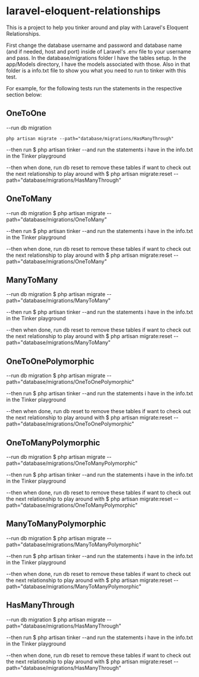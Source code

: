 # laravel-eloquent-relationships

This is a project to help you tinker around and play with Laravel's Eloquent Relationships.

First change the database username and password and database name 
  (and if needed, host and port) inside of Laravel's .env file to your username and pass.
In the database/migrations folder I have the tables setup.
In the app/Models directory, I have the models associated with those. 
  Also in that folder is a info.txt file to show you what you need to run to tinker with this test.

For example, for the following tests run the statements in the respective section below:

## OneToOne

--run db migration

`php artisan migrate --path="database/migrations/HasManyThrough"`

--then run 
$ php artisan tinker 
  --and run the statements i have in the info.txt in the Tinker playground

--then when done, run db reset to remove these tables if want to check out the next relationship to play around with
$ php artisan migrate:reset --path="database/migrations/HasManyThrough"

## OneToMany

--run db migration
$ php artisan migrate --path="database/migrations/OneToMany"

--then run 
$ php artisan tinker 
  --and run the statements i have in the info.txt in the Tinker playground

--then when done, run db reset to remove these tables if want to check out the next relationship to play around with
$ php artisan migrate:reset --path="database/migrations/OneToMany"



## ManyToMany

--run db migration
$ php artisan migrate --path="database/migrations/ManyToMany"

--then run 
$ php artisan tinker 
  --and run the statements i have in the info.txt in the Tinker playground

--then when done, run db reset to remove these tables if want to check out the next relationship to play around with
$ php artisan migrate:reset --path="database/migrations/ManyToMany"

## OneToOnePolymorphic

--run db migration
$ php artisan migrate --path="database/migrations/OneToOnePolymorphic"

--then run 
$ php artisan tinker 
  --and run the statements i have in the info.txt in the Tinker playground

--then when done, run db reset to remove these tables if want to check out the next relationship to play around with
$ php artisan migrate:reset --path="database/migrations/OneToOnePolymorphic"


## OneToManyPolymorphic

--run db migration
$ php artisan migrate --path="database/migrations/OneToManyPolymorphic"

--then run 
$ php artisan tinker 
  --and run the statements i have in the info.txt in the Tinker playground

--then when done, run db reset to remove these tables if want to check out the next relationship to play around with
$ php artisan migrate:reset --path="database/migrations/OneToManyPolymorphic"


## ManyToManyPolymorphic

--run db migration
$ php artisan migrate --path="database/migrations/ManyToManyPolymorphic"

--then run 
$ php artisan tinker 
  --and run the statements i have in the info.txt in the Tinker playground

--then when done, run db reset to remove these tables if want to check out the next relationship to play around with
$ php artisan migrate:reset --path="database/migrations/ManyToManyPolymorphic"

## HasManyThrough

--run db migration
$ php artisan migrate --path="database/migrations/HasManyThrough"

--then run 
$ php artisan tinker 
  --and run the statements i have in the info.txt in the Tinker playground

--then when done, run db reset to remove these tables if want to check out the next relationship to play around with
$ php artisan migrate:reset --path="database/migrations/HasManyThrough"
